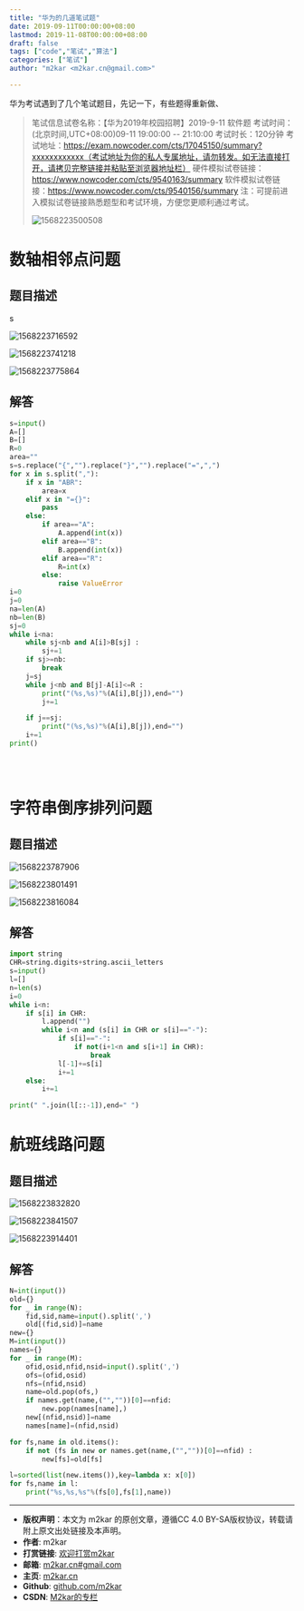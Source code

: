 ```yaml
---
title: "华为的几道笔试题"
date: 2019-09-11T00:00:00+08:00
lastmod: 2019-11-08T00:00:00+08:00
draft: false
tags: ["code","笔试","算法"]
categories: ["笔试"]
author: "m2kar <m2kar.cn@gmail.com>"

---
```


华为考试遇到了几个笔试题目，先记一下，有些题得重新做、
>笔试信息试卷名称：【华为2019年校园招聘】2019-9-11 软件题
>考试时间：(北京时间,UTC+08:00)09-11 19:00:00 -- 21:10:00
>考试时长：120分钟
>考试地址：https://exam.nowcoder.com/cts/17045150/summary?xxxxxxxxxxxx（考试地址为你的私人专属地址，请勿转发。如无法直接打开，请拷贝完整链接并粘贴至浏览器地址栏）
>硬件模拟试卷链接：https://www.nowcoder.com/cts/9540163/summary
>软件模拟试卷链接：https://www.nowcoder.com/cts/9540156/summary
>注：可提前进入模拟试卷链接熟悉题型和考试环境，方便您更顺利通过考试。
>
>![1568223500508](https://cdn.jsdelivr.net/gh/m2kar/bucket/img/1568223500508.png)

# 数轴相邻点问题
## 题目描述

s

![1568223716592](https://cdn.jsdelivr.net/gh/m2kar/bucket/img/1568223716592.png)

![1568223741218](https://cdn.jsdelivr.net/gh/m2kar/bucket/img/1568223741218.png)

![1568223775864](https://cdn.jsdelivr.net/gh/m2kar/bucket/img/1568223775864.png)
## 解答
```python
s=input()
A=[]
B=[]
R=0
area=""
s=s.replace("{","").replace("}","").replace("=",",")
for x in s.split(","):
    if x in "ABR":
        area=x
    elif x in "={}":
        pass
    else:
        if area=="A":
            A.append(int(x))
        elif area=="B":
            B.append(int(x))
        elif area=="R":
            R=int(x)
        else:
            raise ValueError
i=0
j=0
na=len(A)
nb=len(B)
sj=0
while i<na:
    while sj<nb and A[i]>B[sj] :
        sj+=1
    if sj>=nb:
        break
    j=sj
    while j<nb and B[j]-A[i]<=R :
        print("(%s,%s)"%(A[i],B[j]),end="")
        j+=1

    if j==sj:
        print("(%s,%s)"%(A[i],B[j]),end="")
    i+=1
print()
        
    
    


```

# 字符串倒序排列问题
## 题目描述
![1568223787906](https://cdn.jsdelivr.net/gh/m2kar/bucket/img/1568223787906.png)

![1568223801491](https://cdn.jsdelivr.net/gh/m2kar/bucket/img/1568223801491.png)

![1568223816084](https://cdn.jsdelivr.net/gh/m2kar/bucket/img/1568223816084.png)
## 解答
```python
import string
CHR=string.digits+string.ascii_letters
s=input()
l=[]
n=len(s)
i=0
while i<n:
    if s[i] in CHR:
        l.append("")
        while i<n and (s[i] in CHR or s[i]=="-"):
            if s[i]=="-":
                if not(i+1<n and s[i+1] in CHR):
                    break
            l[-1]+=s[i]
            i+=1
    else:
        i+=1

print(" ".join(l[::-1]),end=" ")
```
# 航班线路问题
## 题目描述
![1568223832820](https://cdn.jsdelivr.net/gh/m2kar/bucket/img/1568223832820.png)

![1568223841507](https://cdn.jsdelivr.net/gh/m2kar/bucket/img/1568223841507.png)

![1568223914401](https://cdn.jsdelivr.net/gh/m2kar/bucket/img/1568223914401.png)
## 解答
```python
N=int(input())
old={}
for _ in range(N):
    fid,sid,name=input().split(',')
    old[(fid,sid)]=name
new={}
M=int(input())
names={}
for _ in range(M):
    ofid,osid,nfid,nsid=input().split(',')
    ofs=(ofid,osid)
    nfs=(nfid,nsid)
    name=old.pop(ofs,)
    if names.get(name,("",""))[0]==nfid:
        new.pop(names[name],)
    new[(nfid,nsid)]=name
    names[name]=(nfid,nsid)

for fs,name in old.items():
    if not (fs in new or names.get(name,("",""))[0]==nfid) :
        new[fs]=old[fs]

l=sorted(list(new.items()),key=lambda x: x[0])
for fs,name in l:
    print("%s,%s,%s"%(fs[0],fs[1],name))

```


--------
- **版权声明**：本文为 m2kar 的原创文章，遵循CC 4.0 BY-SA版权协议，转载请附上原文出处链接及本声明。
- **作者**: m2kar
- **打赏链接**: [欢迎打赏m2kar](http://m2kar-cn.mikecrm.com/wy97haW)
- **邮箱**: [m2kar.cn#gmail.com](mailto:m2kar.cn@gmail.com)
- **主页**: [m2kar.cn](https://m2kar.cn)
- **Github**: [github.com/m2kar](https://github.com/m2kar)
- **CSDN**: [M2kar的专栏](https://blog.csdn.net/still_night)
